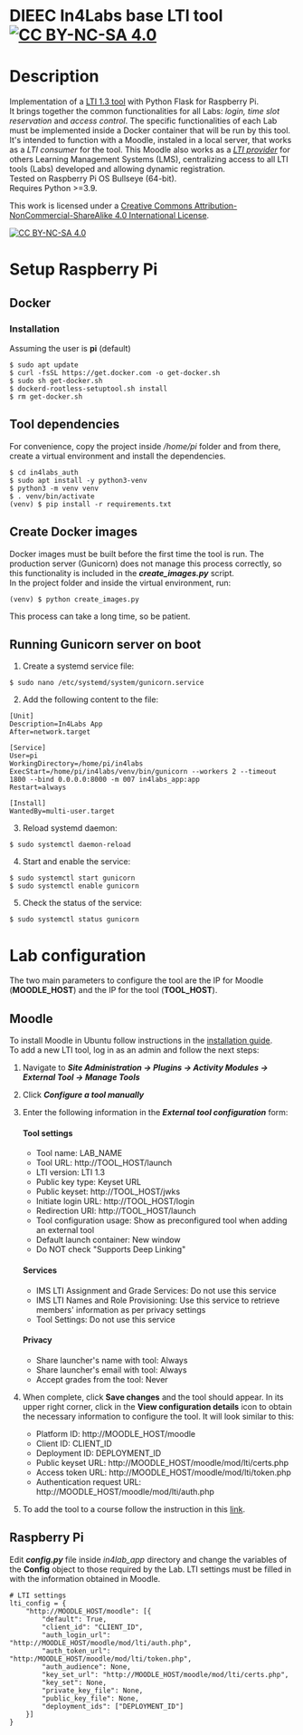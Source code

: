 DIEEC In4Labs base LTI tool  [![CC BY-NC-SA 4.0][cc-by-nc-sa-shield]][cc-by-nc-sa]
=====
# Description
Implementation of a [LTI 1.3 tool](https://www.imsglobal.org/activity/learning-tools-interoperability) with Python Flask for Raspberry Pi.  
It brings together the common functionalities for all Labs: _login, time slot reservation_ and _access control_. The specific functionalities of each Lab must be implemented inside a Docker container that will be run by this tool.  
It's intended to function with a Moodle, instaled in a local server, that works as a _LTI consumer_ for the tool. This Moodle also works as a [_LTI provider_](https://docs.moodle.org/402/en/Publish_as_LTI_tool) for others Learning Management Systems (LMS), centralizing access to all LTI tools (Labs) developed and allowing dynamic registration.  
Tested on Raspberry Pi OS Bullseye (64-bit).  
Requires Python >=3.9.

This work is licensed under a
[Creative Commons Attribution-NonCommercial-ShareAlike 4.0 International License][cc-by-nc-sa].

[![CC BY-NC-SA 4.0][cc-by-nc-sa-image]][cc-by-nc-sa]

[cc-by-nc-sa]: http://creativecommons.org/licenses/by-nc-sa/4.0/
[cc-by-nc-sa-image]: https://licensebuttons.net/l/by-nc-sa/4.0/88x31.png
[cc-by-nc-sa-shield]: https://img.shields.io/badge/License-CC%20BY--NC--SA%204.0-lightgrey.svg

# Setup Raspberry Pi
## Docker
### Installation
Assuming the user is **pi** (default)
```
$ sudo apt update
$ curl -fsSL https://get.docker.com -o get-docker.sh
$ sudo sh get-docker.sh
$ dockerd-rootless-setuptool.sh install
$ rm get-docker.sh
```
## Tool dependencies
For convenience, copy the project inside _/home/pi_ folder and from there, create
a virtual environment and install the dependencies.
```
$ cd in4labs_auth
$ sudo apt install -y python3-venv
$ python3 -m venv venv
$ . venv/bin/activate
(venv) $ pip install -r requirements.txt
```
## Create Docker images
Docker images must be built before the first time the tool is run. The production server (Gunicorn) does not manage this process correctly, so this functionality is included in the **_create_images.py_** script.  
In the project folder and inside the virtual environment, run:
```
(venv) $ python create_images.py
```
This process can take a long time, so be patient.
## Running Gunicorn server on boot
1. Create a systemd service file:
```
$ sudo nano /etc/systemd/system/gunicorn.service
```
2. Add the following content to the file:
```
[Unit]
Description=In4Labs App
After=network.target

[Service]
User=pi
WorkingDirectory=/home/pi/in4labs
ExecStart=/home/pi/in4labs/venv/bin/gunicorn --workers 2 --timeout 1800 --bind 0.0.0.0:8000 -m 007 in4labs_app:app
Restart=always

[Install]
WantedBy=multi-user.target
```
3. Reload systemd daemon:
```
$ sudo systemctl daemon-reload
```
4. Start and enable the service:
```
$ sudo systemctl start gunicorn
$ sudo systemctl enable gunicorn
```
5. Check the status of the service:
```
$ sudo systemctl status gunicorn
```

# Lab configuration
The two main parameters to configure the tool are the IP for Moodle (**MOODLE_HOST**) and the IP for the tool (**TOOL_HOST**).
## Moodle 
To install Moodle in Ubuntu follow instructions in the [installation guide](https://docs.moodle.org/402/en/Step-by-step_Installation_Guide_for_Ubuntu).  
To add a new LTI tool, log in as an admin and follow the next steps:
1. Navigate to **_Site Administration -> Plugins -> Activity Modules -> External Tool -> Manage Tools_**
2. Click **_Configure a tool manually_** 
3. Enter the following information in the **_External tool configuration_** form: 
   #### Tool settings
   - Tool name: LAB_NAME
   - Tool URL: http://TOOL_HOST/launch
   - LTI version: LTI 1.3
   - Public key type: Keyset URL
   - Public keyset: http://TOOL_HOST/jwks
   - Initiate login URL: http://TOOL_HOST/login
   - Redirection URI: http://TOOL_HOST/launch
   - Tool configuration usage: Show as preconfigured tool when adding an external tool
   - Default launch container: New window
   - Do NOT check "Supports Deep Linking"
   #### Services
   - IMS LTI Assignment and Grade Services: Do not use this service
   - IMS LTI Names and Role Provisioning: Use this service to retrieve members' information as per privacy settings 
   - Tool Settings: Do not use this service
   #### Privacy
   - Share launcher's name with tool: Always
   - Share launcher's email with tool: Always
   - Accept grades from the tool: Never
  
4. When complete, click **Save changes** and the tool should appear. In its upper right corner, click in the **View configuration details** icon to obtain the necessary information to configure the tool. It will look similar to this:
   - Platform ID: http://MOODLE_HOST/moodle
   - Client ID: CLIENT_ID
   - Deployment ID: DEPLOYMENT_ID
   - Public keyset URL: http://MOODLE_HOST/moodle/mod/lti/certs.php
   - Access token URL: http://MOODLE_HOST/moodle/mod/lti/token.php
   - Authentication request URL: http://MOODLE_HOST/moodle/mod/lti/auth.php
5. To add the tool to a course follow the instruction in this [link](https://docs.moodle.org/402/en/External_tool).

## Raspberry Pi
Edit **_config.py_** file inside _in4lab_app_ directory and change the variables of the **Config** object to those required by the Lab. LTI settings must be filled in with the information obtained in Moodle.
```
# LTI settings
lti_config = {
    "http://MOODLE_HOST/moodle": [{
        "default": True,
        "client_id": "CLIENT_ID",
        "auth_login_url": "http://MOODLE_HOST/moodle/mod/lti/auth.php",
        "auth_token_url": "http:/MOODLE_HOST/moodle/mod/lti/token.php",
        "auth_audience": None,
        "key_set_url": "http://MOODLE_HOST/moodle/mod/lti/certs.php",
        "key_set": None,
        "private_key_file": None,
        "public_key_file": None,
        "deployment_ids": ["DEPLOYMENT_ID"]
    }]
}
```


